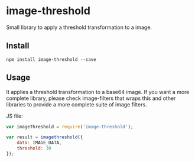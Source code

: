 # image-threshold

Small library to apply a threshold transformation to a image.

## Install

```
npm install image-threshold --save
```

## Usage
It applies a threshold transformation to a base64 image. If you want a more complete library, please check image-filters that wraps this and other libraries to provide a more complete suite of image filters.

JS file:
```js
var imageThreshold = require('image-threshold');

var result = imagethreshold({
    data: IMAGE_DATA,
    threshold: 30
});
```
